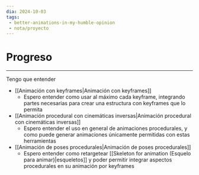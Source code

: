 ```yaml
---
dia: 2024-10-03
tags: 
 - better-animations-in-my-humble-opinion
 - nota/proyecto 
---
```

# Progreso
---
Tengo que entender
* [[Animación con keyframes|Animación con keyframes]]
    * Espero entender como usar al máximo cada keyframe, integrando partes necesarias para crear una estructura con keyframes que lo permita
* [[Animación procedural con cinemáticas inversas|Animación procedural con cinemáticas inversas]]
    * Espero entender el uso en general de animaciones procedurales, y como puede generar animaciones únicamente permitidas con estas herramientas
* [[Animación de poses procedurales|Animación de poses procedurales]]
    * Espero entender como retargetear [[Skeleton for animation (Esquelo para animar)|esqueletos]] y poder permitir integrar aspectos procedurales en su animación por keyframes